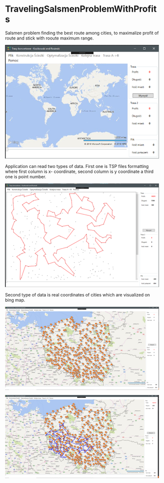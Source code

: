# TravelingSalsmenProblemWithProfits
Salsmen problem finding the best route among cities, to maximalize profit of route and stick with rooute maximum range.

<p align="center">
  <img src="https://github.com/marcinkozikowski/TravelingSalsmenProblemWithProfits/blob/master/1.PNG" width="550"/>
</p>

Application can read two types of data. First one is TSP files formatting where first column is x- coordinate, second column is y coordinate a third one is point number.

<p align="center">
  <img src="https://github.com/marcinkozikowski/TravelingSalsmenProblemWithProfits/blob/master/4.PNG" width="550"/>
</p>

Second type of data is real coordinates of cities which are visualized on bing map.

<p align="center">
  <img src="https://github.com/marcinkozikowski/TravelingSalsmenProblemWithProfits/blob/master/2.PNG" width="550"/>
</p>

<p align="center">
  <img src="https://github.com/marcinkozikowski/TravelingSalsmenProblemWithProfits/blob/master/3.PNG" width="550"/>
</p>
